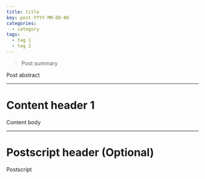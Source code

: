 ```yaml
---
title: title
key: post-YYYY-MM-DD-NO
categories:
  - category
tags:
  - tag 1
  - tag 2
---
```


> Post summary

<!--more-->

Post abstract

---

# Content header 1

Content body

---

# Postscript header (Optional)

Postscript
